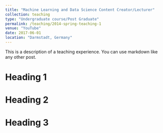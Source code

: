 ```yaml
---
title: "Machine Learning and Data Science Content Creator/Lecturer"
collection: teaching
type: "Undergraduate course/Post Graduate"
permalink: /teaching/2014-spring-teaching-1
venue: "YouTube"
date: 2017-06-01
location: "Darmstadt, Germany"
---
```


This is a description of a teaching experience. You can use markdown like any other post.

Heading 1
======

Heading 2
======

Heading 3
======